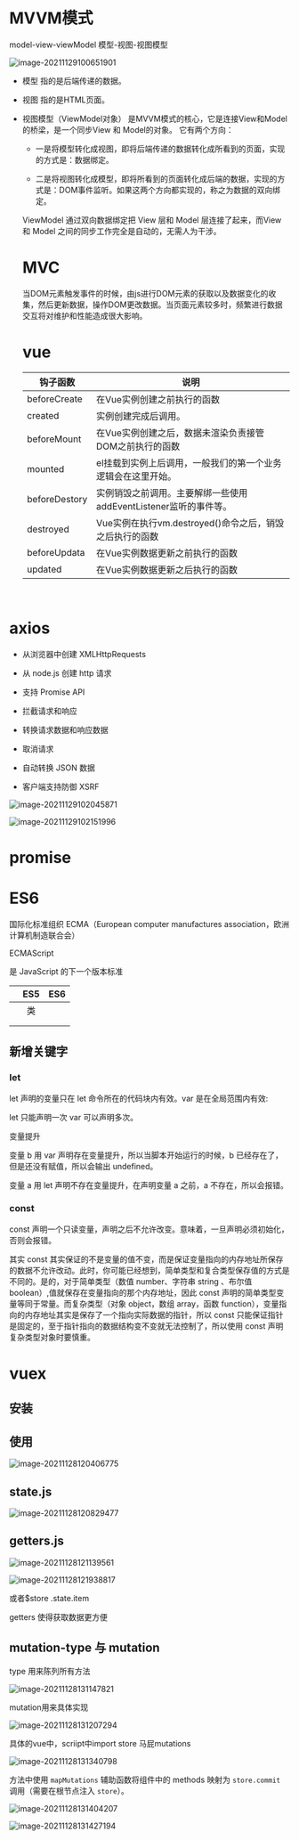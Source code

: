 # MVVM模式

model-view-viewModel 模型-视图-视图模型

![image-20211129100651901](image-20211129100651901-16381516130601.png)

- 模型
  指的是后端传递的数据。

- 视图
  指的是HTML页面。

- 视图模型（ViewModel对象）
  是MVVM模式的核心，它是连接View和Model的桥梁，是一个同步View 和 Model的对象。
  它有两个方向：

  - 一是将模型转化成视图，即将后端传递的数据转化成所看到的页面，实现的方式是：数据绑定。

  - 二是将视图转化成模型，即将所看到的页面转化成后端的数据，实现的方式是：DOM事件监听。如果这两个方向都实现的，称之为数据的双向绑定。

  

  ViewModel 通过双向数据绑定把 View 层和 Model 层连接了起来，而View 和 Model 之间的同步工作完全是自动的，无需人为干涉。

  # MVC

  当DOM元素触发事件的时候，由js进行DOM元素的获取以及数据变化的收集，然后更新数据，操作DOM更改数据。当页面元素较多时，频繁进行数据交互将对维护和性能造成很大影响。

  # vue

  | 钩子函数      | 说明                                                         |
  | ------------- | ------------------------------------------------------------ |
  | beforeCreate  | 在Vue实例创建之前执行的函数                                  |
  | created       | 实例创建完成后调用。                                         |
  | beforeMount   | 在Vue实例创建之后，数据未渲染负责接管DOM之前执行的函数       |
  | mounted       | el挂载到实例上后调用，一般我们的第一个业务逻辑会在这里开始。 |
  | beforeDestory | 实例销毁之前调用。主要解绑一些使用addEventListener监听的事件等。 |
  | destroyed     | Vue实例在执行vm.destroyed()命令之后，销毁之后执行的函数      |
  | beforeUpdata  | 在Vue实例数据更新之前执行的函数                              |
  | updated       | 在Vue实例数据更新之后执行的函数                              |


  ​	
  ​	
  ​	
  ​	
  ​	
  ​	
  ​	
  ​	
  ​	

# axios



- 从浏览器中创建 XMLHttpRequests

- 从 node.js 创建 http 请求

- 支持 Promise API

- 拦截请求和响应

- 转换请求数据和响应数据

- 取消请求

- 自动转换 JSON 数据

- 客户端支持防御 XSRF

  

![image-20211129102045871](image-20211129102045871.png)

![image-20211129102151996](image-20211129102151996.png)

#  promise



# ES6

国际化标准组织 ECMA（European computer manufactures association，欧洲计算机制造联合会）

ECMAScript

是 JavaScript 的下一个版本标准

|      | ES5  | ES6  |
| ---- | :--: | :--: |
|      |  类  |      |
|      |      |      |
|      |      |      |

## 新增关键字

### let

let 声明的变量只在 let 命令所在的代码块内有效。var 是在全局范围内有效:

let 只能声明一次 var 可以声明多次。

变量提升

变量 b 用 var 声明存在变量提升，所以当脚本开始运行的时候，b 已经存在了，但是还没有赋值，所以会输出 undefined。

变量 a 用 let 声明不存在变量提升，在声明变量 a 之前，a 不存在，所以会报错。

### const

const 声明一个只读变量，声明之后不允许改变。意味着，一旦声明必须初始化，否则会报错。

其实 const 其实保证的不是变量的值不变，而是保证变量指向的内存地址所保存的数据不允许改动。此时，你可能已经想到，简单类型和复合类型保存值的方式是不同的。是的，对于简单类型（数值 number、字符串 string 、布尔值 boolean）,值就保存在变量指向的那个内存地址，因此 const 声明的简单类型变量等同于常量。而复杂类型（对象 object，数组 array，函数 function），变量指向的内存地址其实是保存了一个指向实际数据的指针，所以 const 只能保证指针是固定的，至于指针指向的数据结构变不变就无法控制了，所以使用 const 声明复杂类型对象时要慎重。

# vuex

## 安装

## 使用

![image-20211128120406775](image-20211128120406775.png)

## state.js

![image-20211128120829477](image-20211128120829477.png)

## getters.js

![image-20211128121139561](image-20211128121139561.png)

![image-20211128121938817](image-20211128121938817.png)

或者$store .state.item

getters 使得获取数据更方便

## mutation-type 与 mutation



type 用来陈列所有方法

![image-20211128131147821](image-20211128131147821.png)

mutation用来具体实现

![image-20211128131207294](image-20211128131207294.png)

具体的vue中，scriipt中import store 马屁mutations 

![image-20211128131340798](image-20211128131340798.png)

方法中使用 `mapMutations` 辅助函数将组件中的 methods 映射为 `store.commit` 调用（需要在根节点注入 `store`）。

![image-20211128131404207](image-20211128131404207.png)

![image-20211128131427194](image-20211128131427194.png)

# 


